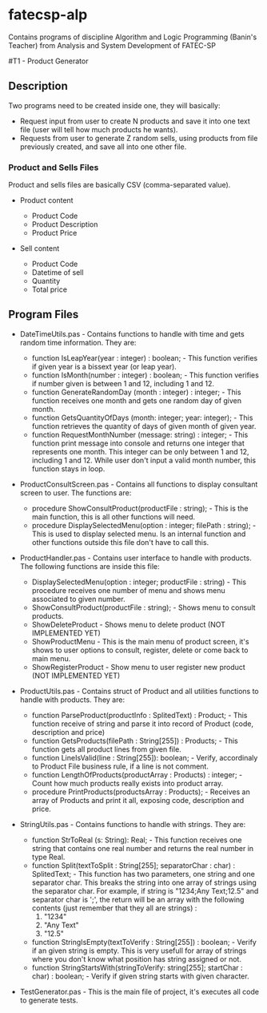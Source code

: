 fatecsp-alp
===========

Contains programs of discipline Algorithm and Logic Programming (Banin's Teacher) from Analysis and System Development of FATEC-SP

#T1 - Product Generator
## Description
Two programs need to be created inside one, they will basically:
* Request input from user to create N products and save it into one text file (user will tell how much products he wants).
* Requests from user to generate Z random sells, using products from file previously created, and save all into one other file.

### Product and Sells Files
Product and sells files are basically CSV (comma-separated value).
* Product content
  * Product Code
  * Product Description
  * Product Price

* Sell content
  * Product Code
  * Datetime of sell
  * Quantity
  * Total price

## Program Files
* DateTimeUtils.pas - Contains functions to handle with time and gets random time information. They are: 
  * function IsLeapYear(year : integer) : boolean; - This function verifies if given year is a bissext year (or leap year).
  * function IsMonth(number : integer) : boolean; - This function verifies if number given is between 1 and 12, including 1 and 12.
  * function GenerateRandomDay (month : integer) : integer; - This function receives one month and gets one random day of given month.
  * function GetsQuantityOfDays (month: integer; year: integer); - This function retrieves the quantity of days of given month of given year.
  * function RequestMonthNumber (message: string) : integer; - This function print message into console and returns one integer that represents one month. This integer can be only between 1 and 12, including 1 and 12. While user don't input a valid month number, this function stays in loop.

* ProductConsultScreen.pas - Contains all functions to display consultant screen to user. The functions are:
  * procedure ShowConsultProduct(productFile : string); - This is the main function, this is all other functions will need.
  * procedure DisplaySelectedMenu(option : integer; filePath : string); - This is used to display selected menu. Is an internal function and other functions outside this file don't have to call this.

* ProductHandler.pas - Contains user interface to handle with products. The following functions are inside this file:
  * DisplaySelectedMenu(option : integer; productFile : string) - This procedure receives one number of menu and shows menu associated to given number.
  * ShowConsultProduct(productFile : string); - Shows menu to consult products.
  * ShowDeleteProduct - Shows menu to delete product (NOT IMPLEMENTED YET)
  * ShowProductMenu - This is the main menu of product screen, it's shows to user options to consult, register, delete or come back to main menu.
  * ShowRegisterProduct - Show menu to user register new product (NOT IMPLEMENTED YET)

* ProductUtils.pas - Contains struct of Product and all utilities functions to handle with products. They are:
  * function ParseProduct(productInfo : SplitedText) : Product; - This function receive of string and parse it into record of Product (code, description and price)
  * function GetsProducts(filePath : String[255]) : Products; - This function gets all product lines from given file.
  * function LineIsValid(line : String[255]): boolean; - Verify, accordinaly to Product File business rule, if a line is not comment.
  * function LengthOfProducts(productArray : Products) : integer; - Count how much products really exists into product array.
  * procedure PrintProducts(productsArray : Products); - Receives an array of Products and print it all, exposing code, description and price.

* StringUtils.pas - Contains functions to handle with strings. They are:
  * function StrToReal (s: String): Real; - This function receives one string that contains one real number and returns the real number in type Real.
  * function Split(textToSplit : String[255]; separatorChar : char) : SplitedText; - This function has two parameters, one string and one separator char. This breaks the string into one array of strings using the separator char. For example, if string is "1234;Any Text;12.5" and separator char is ';', the return will be an array with the following contents (just remember that they all are strings)
:
     1. "1234"
     2. "Any Text"
     3. "12.5"
  * function StringIsEmpty(textToVerify : String[255]) : boolean; - Verify if an given string is empty. This is very usefull for array of strings where you don't know what position has string assigned or not.
  * function StringStartsWith(stringToVerify: string[255]; startChar : char) : boolean; - Verify if given string starts with given character.

* TestGenerator.pas - This is the main file of project, it's executes all code to generate tests.
